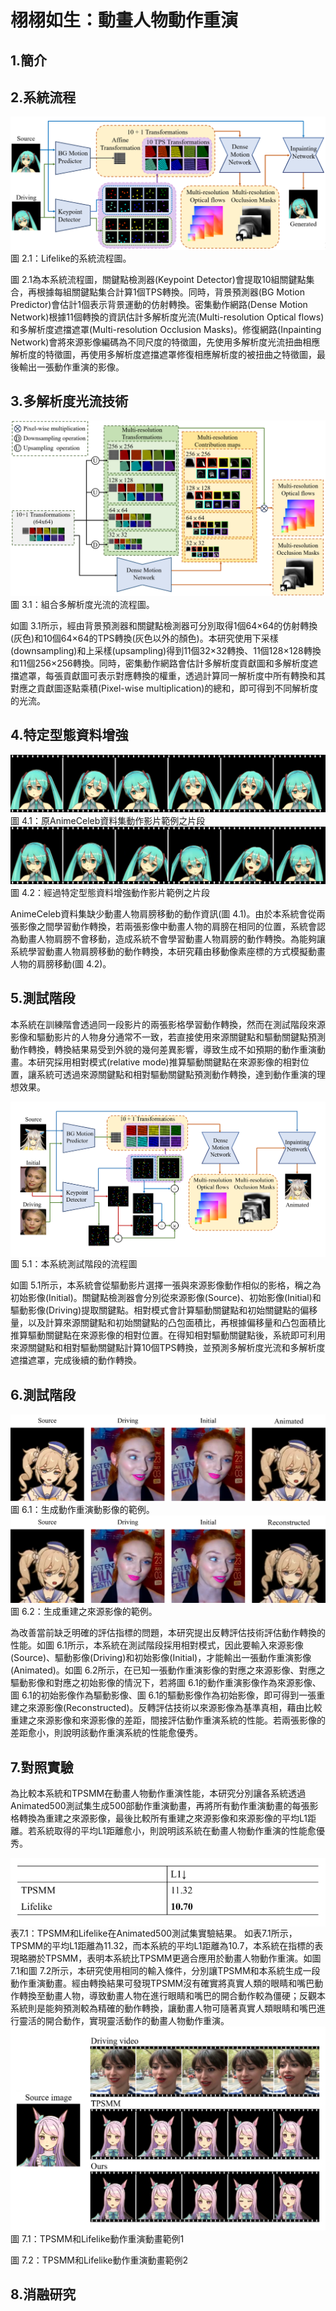 # 栩栩如生：動畫人物動作重演
## 1.簡介

## 2.系統流程
<div align="center">
    <img src="./docs/Lifelike.png" alt="Lifelike的系統流程圖。"/>
</div>
圖 2.1：Lifelike的系統流程圖。

圖 2.1為本系統流程圖，關鍵點檢測器(Keypoint Detector)會提取10組關鍵點集合，再根據每組關鍵點集合計算1個TPS轉換。同時，背景預測器(BG Motion Predictor)會估計1個表示背景運動的仿射轉換。密集動作網路(Dense Motion Network)根據11個轉換的資訊估計多解析度光流(Multi-resolution Optical flows)和多解析度遮擋遮罩(Multi-resolution Occlusion Masks)。修復網路(Inpainting Network)會將來源影像編碼為不同尺度的特徵圖，先使用多解析度光流扭曲相應解析度的特徵圖，再使用多解析度遮擋遮罩修復相應解析度的被扭曲之特徵圖，最後輸出一張動作重演的影像。

## 3.多解析度光流技術

<div align="center">
    <img src="./docs/MROF.png" alt="組合多解析度光流的流程圖。"/>
</div>
圖 3.1：組合多解析度光流的流程圖。

如圖 3.1所示，經由背景預測器和關鍵點檢測器可分別取得1個64×64的仿射轉換(灰色)和10個64×64的TPS轉換(灰色以外的顏色)。本研究使用下采樣(downsampling)和上采樣(upsampling)得到11個32×32轉換、11個128×128轉換和11個256×256轉換。同時，密集動作網路會估計多解析度貢獻圖和多解析度遮擋遮罩，每張貢獻圖可表示對應轉換的權重，透過計算同一解析度中所有轉換和其對應之貢獻圖逐點乘積(Pixel-wise multiplication)的總和，即可得到不同解析度的光流。

## 4.特定型態資料增強
<div align="center">
    <img src="./docs/AO.png" alt="原AnimeCeleb資料集動作影片範例之片段。"/>
</div>
圖 4.1：原AnimeCeleb資料集動作影片範例之片段

<div align="center">
    <img src="./docs/AOD.png" alt="經過特定型態資料增強動作影片範例之片段。"/>
</div>
圖 4.2：經過特定型態資料增強動作影片範例之片段

AnimeCeleb資料集缺少動畫人物肩膀移動的動作資訊(圖 4.1)。由於本系統會從兩張影像之間學習動作轉換，若兩張影像中動畫人物的肩膀在相同的位置，系統會認為動畫人物肩膀不會移動，造成系統不會學習動畫人物肩膀的動作轉換。為能夠讓系統學習動畫人物肩膀移動的動作轉換，本研究藉由移動像素座標的方式模擬動畫人物的肩膀移動(圖 4.2)。

## 5.測試階段
本系統在訓練階會透過同一段影片的兩張影格學習動作轉換，然而在測試階段來源影像和驅動影片的人物身分通常不一致，若直接使用來源關鍵點和驅動關鍵點預測動作轉換，轉換結果易受到外貌的幾何差異影響，導致生成不如預期的動作重演動畫。本研究採用相對模式(relative mode)推算驅動關鍵點在來源影像的相對位置，讓系統可透過來源關鍵點和相對驅動關鍵點預測動作轉換，達到動作重演的理想效果。

<div align="center" style="background-color: white; border: 1px solid white; padding: 10px;">
    <img src="./docs/TestMode.png" alt="本系統測試階段的流程圖。"/>
</div>
圖 5.1：本系統測試階段的流程圖

如圖 5.1所示，本系統會從驅動影片選擇一張與來源影像動作相似的影格，稱之為初始影像(Initial)。關鍵點檢測器會分別從來源影像(Source)、初始影像(Initial)和驅動影像(Driving)提取關鍵點。相對模式會計算驅動關鍵點和初始關鍵點的偏移量，以及計算來源關鍵點和初始關鍵點的凸包面積比，再根據偏移量和凸包面積比推算驅動關鍵點在來源影像的相對位置。在得知相對驅動關鍵點後，系統即可利用來源關鍵點和相對驅動關鍵點計算10個TPS轉換，並預測多解析度光流和多解析度遮擋遮罩，完成後續的動作轉換。

## 6.測試階段
<div align="center">
    <img src="./docs/r1.png" alt="生成動作重演動影像的範例。"/>
</div>
圖 6.1：生成動作重演動影像的範例。
<div align="center">
    <img src="./docs/r2.png" alt="生成重建之來源影像的範例。"/>
</div>
圖 6.2：生成重建之來源影像的範例。

為改善當前缺乏明確的評估指標的問題，本研究提出反轉評估技術評估動作轉換的性能。如圖 6.1所示，本系統在測試階段採用相對模式，因此要輸入來源影像(Source)、驅動影像(Driving)和初始影像(Initial)，才能輸出一張動作重演影像(Animated)。如圖 6.2所示，在已知一張動作重演影像的對應之來源影像、對應之驅動影像和對應之初始影像的情況下，若將圖 6.1的動作重演影像作為來源影像、圖 6.1的初始影像作為驅動影像、圖 6.1的驅動影像作為初始影像，即可得到一張重建之來源影像(Reconstructed)。反轉評估技術以來源影像為基準真相，藉由比較重建之來源影像和來源影像的差距，間接評估動作重演系統的性能。若兩張影像的差距愈小，則說明該動作重演系統的性能愈優秀。

## 7.對照實驗
為比較本系統和TPSMM在動畫人物動作重演性能，本研究分別讓各系統透過Animated500測試集生成500部動作重演動畫，再將所有動作重演動畫的每張影格轉換為重建之來源影像，最後比較所有重建之來源影像和來源影像的平均L1距離。若系統取得的平均L1距離愈小，則說明該系統在動畫人物動作重演的性能愈優秀。
<div align="center" style="background-color: white; border: 1px solid white; padding: 10px;">
    <img src="./docs/table1.png" alt="生成重建之來源影像的範例。"/>
</div>
表7.1：TPSMM和Lifelike在Animated500測試集實驗結果。
如表7.1所示，TPSMM的平均L1距離為11.32，而本系統的平均L1距離為10.7，本系統在指標的表現略勝於TPSMM，表明本系統比TPSMM更適合應用於動畫人物動作重演。如圖 7.1和圖 7.2所示，本研究使用相同的輸入條件，分別讓TPSMM和本系統生成一段動作重演動畫。經由轉換結果可發現TPSMM沒有確實將真實人類的眼睛和嘴巴動作轉換至動畫人物，導致動畫人物在進行眼睛和嘴巴的開合動作較為僵硬；反觀本系統則是能夠預測較為精確的動作轉換，讓動畫人物可隨著真實人類眼睛和嘴巴進行靈活的開合動作，實現靈活動作的動畫人物動作重演。

<div align="center">
    <img src="./docs/LVST1.png" alt="TPSMM和Lifelike動作重演動畫範例1。"/>
</div>
圖 7.1：TPSMM和Lifelike動作重演動畫範例1

圖 7.2：TPSMM和Lifelike動作重演動畫範例2

## 8.消融研究
